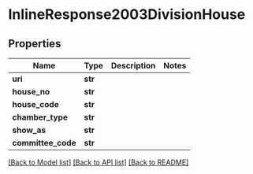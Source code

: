 # InlineResponse2003DivisionHouse

## Properties
Name | Type | Description | Notes
------------ | ------------- | ------------- | -------------
**uri** | **str** |  | 
**house_no** | **str** |  | 
**house_code** | **str** |  | 
**chamber_type** | **str** |  | 
**show_as** | **str** |  | 
**committee_code** | **str** |  | 

[[Back to Model list]](../README.md#documentation-for-models) [[Back to API list]](../README.md#documentation-for-api-endpoints) [[Back to README]](../README.md)


